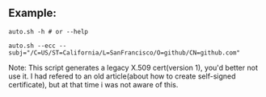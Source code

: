 ## Example:
```
auto.sh -h # or --help
```
```
auto.sh --ecc --subj="/C=US/ST=California/L=SanFrancisco/O=github/CN=github.com"
```
Note: This script generates a legacy X.509 cert(version 1), you'd better not use it. I had refered to an old article(about how to create self-signed certificate), but at that time i was not aware of this.
